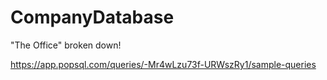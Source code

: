 # CompanyDatabase
"The Office" broken down!

https://app.popsql.com/queries/-Mr4wLzu73f-URWszRy1/sample-queries

